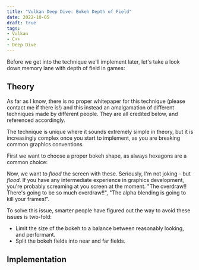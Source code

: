 ```yaml
---
title: "Vulkan Deep Dive: Bokeh Depth of Field"
date: 2022-10-05
draft: true
tags:
- Vulkan
- C++
- Deep Dive
---
```


Before we get into the technique we'll implement later, let's take a look down memory lane with depth of field in games:
<!--more-->

## Theory

As far as I know, there is no proper whitepaper for this technique (please contact me if there is!) and this instead an
amalgamation of different techniques made by different people. They are all credited below, and referenced accordingly.

The technique is unique where it sounds extremely simple in theory, but it is increasingly
complex once you start to implement, as you are breaking common graphics conventions.

First we want to choose a proper bokeh shape, as always hexagons are a common choice:

<hexagonal image>

Now, we want to _flood_ the screen with these. Seriously, I'm not joking - but _flood_. If you
have any intermediate experience in graphics development, you're probably screaming at you screen at the moment.
"The overdraw!! There's going to be so much overdraw!!", "The alpha blending is going to kill your frames!".

To solve this issue, smarter people have figured out the way to avoid these issues is two-fold:

* Limit the size of the bokeh to a balance between reasonably looking, and performant.
* Split the bokeh fields into near and far fields.


## Implementation